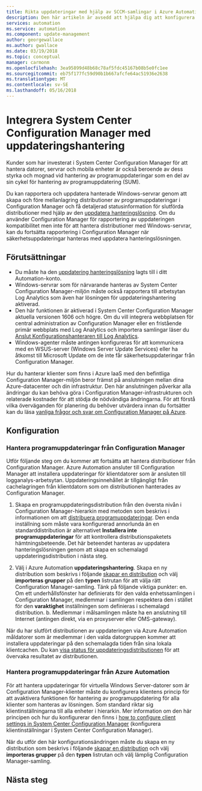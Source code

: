 ```yaml
---
title: Rikta uppdateringar med hjälp av SCCM-samlingar i Azure Automation - uppdateringshantering
description: Den här artikeln är avsedd att hjälpa dig att konfigurera System Center Configuration Manager med den här lösningen för att hantera uppdateringar av SCCM-hanterade datorer.
services: automation
ms.service: automation
ms.component: update-management
author: georgewallace
ms.author: gwallace
ms.date: 03/19/2018
ms.topic: conceptual
manager: carmonm
ms.openlocfilehash: 3ea95899d48b68c78af5fdc45167b08b5e0fc1ee
ms.sourcegitcommit: eb75f177fc59d90b1b667afcfe64ac51936e2638
ms.translationtype: MT
ms.contentlocale: sv-SE
ms.lasthandoff: 05/16/2018
---
```

# <a name="integrate-system-center-configuration-manager-with-update-management"></a>Integrera System Center Configuration Manager med uppdateringshantering

Kunder som har investerat i System Center Configuration Manager för att hantera datorer, servrar och mobila enheter är också beroende av dess styrka och mognad vid hantering av programuppdateringar som en del av sin cykel för hantering av programuppdatering (SUM).

Du kan rapportera och uppdatera hanterade Windows-servrar genom att skapa och före mellanlagring distributioner av programuppdateringar i Configuration Manager och få detaljerad statusinformation för slutförda distributioner med hjälp av den [uppdatera hanteringslösning](automation-update-management.md). Om du använder Configuration Manager för rapportering av uppdateringen kompatibilitet men inte för att hantera distributioner med Windows-servrar, kan du fortsätta rapportering i Configuration Manager när säkerhetsuppdateringar hanteras med uppdatera hanteringslösningen.

## <a name="prerequisites"></a>Förutsättningar

* Du måste ha den [uppdatering hanteringslösning](automation-update-management.md) lagts till i ditt Automation-konto.
* Windows-servrar som för närvarande hanteras av System Center Configuration Manager-miljön måste också rapportera till arbetsytan Log Analytics som även har lösningen för uppdateringshantering aktiverad.
* Den här funktionen är aktiverad i System Center Configuration Manager aktuella versionen 1606 och högre. Om du vill integrera webbplatsen för central administration av Configuration Manager eller en fristående primär webbplats med Log Analytics och importera samlingar läser du [Anslut Konfigurationshanteraren till Log Analytics](../log-analytics/log-analytics-sccm.md).  
* Windows-agenter måste antingen konfigureras för att kommunicera med en WSUS-server (Windows Server Update Services) eller ha åtkomst till Microsoft Update om de inte får säkerhetsuppdateringar från Configuration Manager.   

Hur du hanterar klienter som finns i Azure IaaS med den befintliga Configuration Manager-miljön beror främst på anslutningen mellan dina Azure-datacenter och din infrastruktur. Den här anslutningen påverkar alla ändringar du kan behöva göra i Configuration Manager-infrastrukturen och relaterade kostnader för att stödja de nödvändiga ändringarna. För att förstå vilka överväganden för planering du behöver utvärdera innan du fortsätter kan du läsa [vanliga frågor och svar om Configuration Manager på Azure](/sccm/core/understand/configuration-manager-on-azure#networking).

## <a name="configuration"></a>Konfiguration

### <a name="manage-software-updates-from-configuration-manager"></a>Hantera programuppdateringar från Configuration Manager 

Utför följande steg om du kommer att fortsätta att hantera distributioner från Configuration Manager. Azure Automation ansluter till Configuration Manager att installera uppdateringar för klientdatorer som är ansluten till logganalys-arbetsytan. Uppdateringsinnehållet är tillgängligt från cachelagringen från klientdatorn som om distributionen hanterades av Configuration Manager.

1. Skapa en programuppdateringsdistribution från den översta nivån i Configuration Manager-hierarkin med metoden som beskrivs i informationen om att [distribuera programuppdateringar](/sccm/sum/deploy-use/deploy-software-updates). Den enda inställning som måste vara konfigurerad annorlunda än en standarddistribution är alternativet **Installera inte programuppdateringar** för att kontrollera distributionspaketets hämtningsbeteende. Det här beteendet hanteras av uppdatera hanteringslösningen genom att skapa en schemalagd uppdateringsdistribution i nästa steg.

1. Välj i Azure Automation **uppdateringshantering**. Skapa en ny distribution som beskrivs i följande [skapar en distribution](automation-tutorial-update-management.md#schedule-an-update-deployment) och välj **importeras grupper** på den **typen** listrutan för att välja rätt Configuration Manager-samling. Tänk på följande viktiga punkter: en. Om ett underhållsfönster har definierats för den valda enhetssamlingen i Configuration Manager, medlemmar i samlingen respektera den i stället för den **varaktighet** inställningen som definieras i schemalagd distribution.
    b. Medlemmar i målsamlingen måste ha en anslutning till Internet (antingen direkt, via en proxyserver eller OMS-gateway).

När du har slutfört distributionen av uppdateringen via Azure Automation måldatorer som är medlemmar i den valda datorgruppen kommer att installera uppdateringar på den schemalagda tiden från sina lokala klientcachen. Du kan [visa status för uppdateringsdistributionen](automation-tutorial-update-management.md#view-results-of-an-update-deployment) för att övervaka resultatet av distributionen.

### <a name="manage-software-updates-from-azure-automation"></a>Hantera programuppdateringar från Azure Automation

För att hantera uppdateringar för virtuella Windows Server-datorer som är Configuration Manager-klienter måste du konfigurera klientens princip för att avaktivera funktionen för hantering av programuppdatering för alla klienter som hanteras av lösningen. Som standard riktar sig klientinställningarna till alla enheter i hierarkin. Mer information om den här principen och hur du konfigurerar den finns i [how to configure client settings in System Center Configuration Manager](/sccm/core/clients/deploy/configure-client-settings) (konfigurera klientinställningar i System Center Configuration Manager).

När du utför den här konfigurationsändringen måste du skapa en ny distribution som beskrivs i följande [skapar en distribution](automation-tutorial-update-management.md#schedule-an-update-deployment) och välj **importeras grupper** på den **typen** listrutan och välj lämplig Configuration Manager-samling.

## <a name="next-steps"></a>Nästa steg

